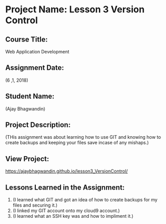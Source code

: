 # Project Name:  Lesson 3 Version Control


## Course Title:
Web Application Development

## Assignment Date:  
(6 ,1, 2018)

## Student Name:  
(Ajay Bhagwandin)

## Project Description:
(THis assignment was about learning how to use GIT and knowing how to create backups and keeping your files save incase of any mishaps.)

## View Project:
https://ajaybhagwandin.github.io/lesson3_VersionControl/

## Lessons Learned in the Assignment:
1. (I learned what GIT and got an idea of how to create backups for my files and securing it.)
2. (I linked my  GIT account onto my cloud9 account.)
3. (I learned what an SSH key was and how to impliment it.)

